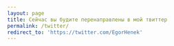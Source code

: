 ```yaml
---
layout: page
title: Сейчас вы будите перенаправлены в мой твиттер
permalink: /twitter/
redirect_to: 'https://twitter.com/EgorHenek'
---
```


